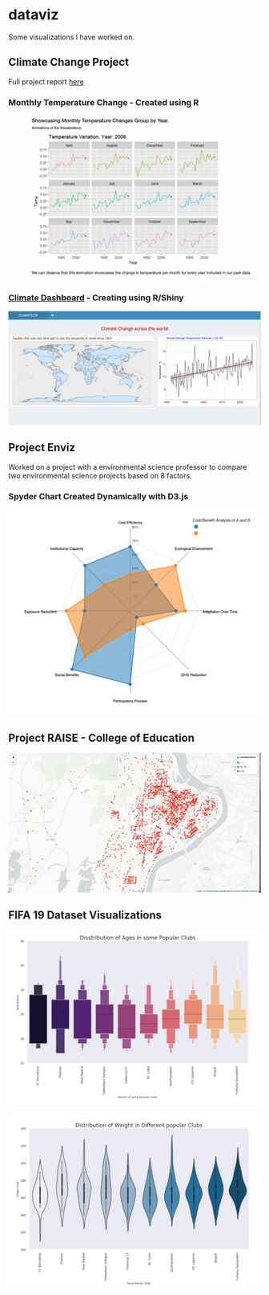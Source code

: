 # dataviz

Some visualizations I have worked on.

## Climate Change Project

Full project report [here](https://info-248.web.app/climate_analysis.html)

### Monthly Temperature Change - Created using R

![Alt Text](climate_df.gif)

### [Climate Dashboard](https://adityanar.shinyapps.io/Maps/) - Creating using R/Shiny

![Alt Text](climate_dashboard.png)

## Project Enviz 

Worked on a project with a environmental science professor to compare two environmental science projects based on 8 factors. 
### Spyder Chart Created Dynamically with D3.js

![Alt Text](spyder_chart.png)


## Project RAISE - College of Education 

![Alt Text](crime_2.png)

## FIFA 19 Dataset Visualizations 

![Alt Text](fifa_1.png)

![Alt Text](fifa_2.png)




